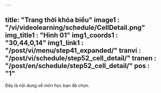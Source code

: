 	---
title: "Trang thời khóa biểu"
image1 : "/vi/videolearning/schedule/CellDetail.png"
img_title1 : "Hình 01"
img1_coords1 : "30,44,0,14"
img1_link1 : "/post/vi/menu/step41_expanded/"
tranvi : "/post/vi/schedule/step52_cell_detail/"
tranen : "/post/en/schedule/step52_cell_detail/"
pos : "1"
---
Đây là nội dung về môn học bạn đã chọn.
